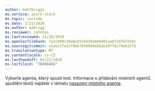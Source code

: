 ```yaml
---
author: mattbriggs
ms.service: azure-stack
ms.topic: include
ms.date: 1/22/2020
ms.author: mabrigg
ms.reviewer: johnhas
ms.lastreviewed: 11/26/2018
ms.openlocfilehash: 7a2c090c39a6e55c6d39a0e6981aebf2d767d3dc
ms.sourcegitcommit: a1abc27a31f04b703666de02ab39ffdc79a632f6
ms.translationtype: MT
ms.contentlocale: cs-CZ
ms.lasthandoff: 01/23/2020
ms.locfileid: "76694484"
---
```

Vyberte agenta, který spustí test. Informace o přidávání místních agentů spuštění testů najdete v tématu [nasazení místního agenta](../azure-stack-vaas-local-agent.md).